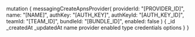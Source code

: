 mutation {
    messagingCreateApnsProvider(
        providerId: "[PROVIDER_ID]",
        name: "[NAME]",
        authKey: "[AUTH_KEY]",
        authKeyId: "[AUTH_KEY_ID]",
        teamId: "[TEAM_ID]",
        bundleId: "[BUNDLE_ID]",
        enabled: false
    ) {
        _id
        _createdAt
        _updatedAt
        name
        provider
        enabled
        type
        credentials
        options
    }
}
